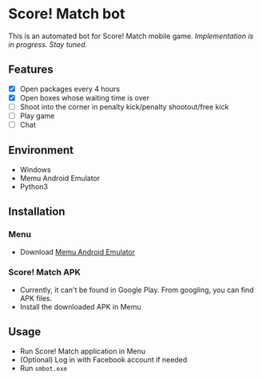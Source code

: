# Score! Match bot
This is an automated bot for Score! Match mobile game. *Implementation is in progress. Stay tuned.*

## Features
- [X] Open packages every 4 hours
- [X] Open boxes whose waiting time is over
- [ ] Shoot into the corner in penalty kick/penalty shootout/free kick
- [ ] Play game
- [ ] Chat

## Environment
- Windows
- Memu Android Emulator
- Python3

## Installation
### Menu
- Download [Memu Android Emulator](https://www.memuplay.com/) 
### Score! Match APK
- Currently, it can't be found in Google Play. From googling, you can find APK files.
- Install the downloaded APK in Memu

## Usage
- Run Score! Match application in Menu
- (Optional) Log in with Facebook account if needed
- Run `smbot.exe`



